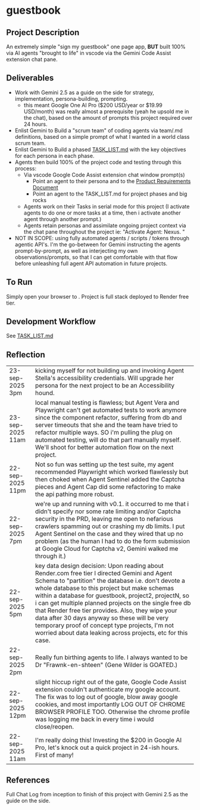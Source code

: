 # guestbook
## Project Description
An extremely simple "sign my guestbook" one page app, **BUT** built 100% via AI agents "brought to life" in vscode via the Gemini Code Assist extension chat pane.

## Deliverables
* Work with Gemini 2.5 as a guide on the side for strategy, implementation, persona-building, prompting. 
  * this meant Google One AI Pro ($200 USD/year or $19.99 USD/month) was really almost a prerequisite (yeah he upsold me in the chat), based on the amount of prompts this project required over 24 hours.
* Enlist Gemini to Build a "scrum team" of coding agents via team/<persona>.md definitions, based on a simple prompt of what I wanted in a world class scrum team.
* Enlist Gemini to Build a phased [TASK_LIST.md](TASK_LIST.md) with the key objectives for each persona in each phase.
* Agents then build 100% of the project code and testing through this process: 
  * Via vscode Google Code Assist extension chat window prompt(s)
    * Point an agent to their persona and to the [Product Requirements Document](docs/prd.md)
    * Point an agent to the TASK_LIST.md for project phases and big rocks
  * Agents work on their Tasks in serial mode for this project (I activate agents to do one or more tasks at a time, then i activate another agent through another prompt.) 
  * Agents retain personas and assimilate ongoing project context via the chat pane throughout the project ie: "Activate Agent: Nexus. <follow-up prompt for Nexus>"
* NOT IN SCOPE: using fully automated agents / scripts / tokens through agentic API's. I'm the go-between for Gemini instructing the agents prompt-by-prompt, as well as interjecting my own observations/prompts, so that I can get comfortable with that flow before unleashing full agent API automation in future projects.


## To Run
Simply open your browser to <tbd Render link>. Project is full stack deployed to Render free tier.

## Development Workflow
See [TASK_LIST.md](TASK_LIST.md)
 
## Reflection
|   |   |
|---|---|
| 23-sep-2025 3pm  | kicking myself for not building up and invoking Agent Stella's accessibility credentials. Will upgrade her persona for the next project to be an Accessibility hound.
| 23-sep-2025 11am | local manual testing is flawless; but Agent Vera and Playwright can't get automated tests to work anymore since the component refactor, suffering from db and server timeouts that she and the team have tried to refactor multiple ways. SO i'm pulling the plug on automated testing, will do that part manually myself. We'll shoot for better automation flow on the next project. |
| 22-sep-2025 11pm | Not so fun was setting up the test suite, my agent recommended Playwright which worked flawlessly but then choked when Agent Sentinel added the Captcha pieces and Agent Cap did some refactoring to make the api pathing more robust. | 
| 22-sep-2025 7pm  | we're up and running with v0.1. it occurred to me that i didn't specify nor some rate limiting and/or Captcha security in the PRD, leaving me open to nefarious crawlers spamming out or crashing my db limits. I put Agent Sentinel on the case and they wired that up no problem (as the human I had to do the form submission at Google Cloud for Captcha v2, Gemini walked me through it.)
| 22-sep-2025 5pm  | key data design decision: Upon reading about Render.com free tier I directed Gemini and Agent Schema to "partition" the database i.e. don't devote a whole database to this project but make schemas within a database for guestbook, project2, projectN, so i can get multiple planned projects on the single free db that Render free tier provides. Also, they wipe your data after 30 days anyway so these will be very temporary proof of concept type projects, I'm not worried about data leaking across projects, etc for this case.
| 22-sep-2025 2pm  | Really fun birthing agents to life. I always wanted to be Dr "Frawnk-en-shteen" (Gene Wilder is GOATED.)
| 22-sep-2025 12pm | slight hiccup right out of the gate, Google Code Assist extension couldn't authenticate my google account. The fix was to log out of google, blow away google cookies, and most importantly LOG OUT OF CHROME BROWSER PROFILE TOO. Otherwise the chrome profile was logging me back in every time i would close/reopen.
| 22-sep-2025 11am | I'm really doing this! Investing the $200 in Google AI Pro, let's knock out a quick project in 24-ish hours. First of many! |


## References
Full Chat Log from inception to finish of this project with Gemini 2.5 as the guide on the side.
